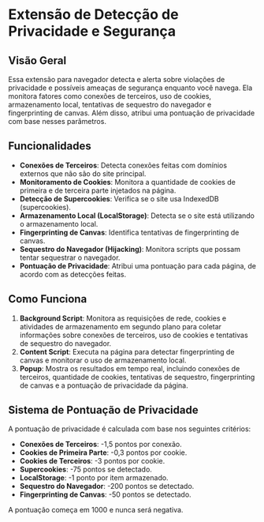 # Extensão de Detecção de Privacidade e Segurança

## Visão Geral

Essa extensão para navegador detecta e alerta sobre violações de privacidade e possíveis ameaças de segurança enquanto você navega. Ela monitora fatores como conexões de terceiros, uso de cookies, armazenamento local, tentativas de sequestro do navegador e fingerprinting de canvas. Além disso, atribui uma pontuação de privacidade com base nesses parâmetros.

## Funcionalidades

- **Conexões de Terceiros**: Detecta conexões feitas com domínios externos que não são do site principal.
- **Monitoramento de Cookies**: Monitora a quantidade de cookies de primeira e de terceira parte injetados na página.
- **Detecção de Supercookies**: Verifica se o site usa IndexedDB (supercookies).
- **Armazenamento Local (LocalStorage)**: Detecta se o site está utilizando o armazenamento local.
- **Fingerprinting de Canvas**: Identifica tentativas de fingerprinting de canvas.
- **Sequestro do Navegador (Hijacking)**: Monitora scripts que possam tentar sequestrar o navegador.
- **Pontuação de Privacidade**: Atribui uma pontuação para cada página, de acordo com as detecções feitas.

## Como Funciona

1. **Background Script**: Monitora as requisições de rede, cookies e atividades de armazenamento em segundo plano para coletar informações sobre conexões de terceiros, uso de cookies e tentativas de sequestro do navegador.
2. **Content Script**: Executa na página para detectar fingerprinting de canvas e monitorar o uso de armazenamento local.
3. **Popup**: Mostra os resultados em tempo real, incluindo conexões de terceiros, quantidade de cookies, tentativas de sequestro, fingerprinting de canvas e a pontuação de privacidade da página.

## Sistema de Pontuação de Privacidade

A pontuação de privacidade é calculada com base nos seguintes critérios:

- **Conexões de Terceiros**: -1,5 pontos por conexão.
- **Cookies de Primeira Parte**: -0,3 pontos por cookie.
- **Cookies de Terceiros**: -3 pontos por cookie.
- **Supercookies**: -75 pontos se detectado.
- **LocalStorage**: -1 ponto por item armazenado.
- **Sequestro do Navegador**: -200 pontos se detectado.
- **Fingerprinting de Canvas**: -50 pontos se detectado.

A pontuação começa em 1000 e nunca será negativa.

